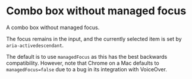 # Combo box without managed focus

A combo box without managed focus.

The focus remains in the input, and the currently selected item is set by `aria-activedescendant`.

The default is to use `managedFocus` as this has the best backwards compatibility. However, note that Chrome on
a Mac defaults to `managedFocus=false` due to a bug in its integration with VoiceOver.
